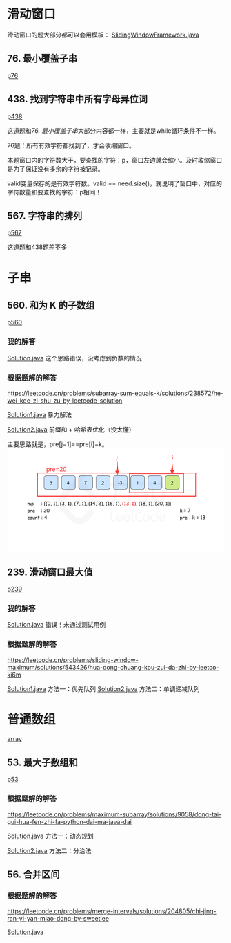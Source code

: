 # 滑动窗口

滑动窗口的题大部分都可以套用模板：
[SlidingWindowFramework.java](src%2Fcom%2Fgodtong%2Fslidingwindow%2FSlidingWindowFramework.java)

## 76. 最小覆盖子串

[p76](src%2Fcom%2Fgodtong%2Fslidingwindow%2Fp76)

## 438. 找到字符串中所有字母异位词

[p438](src%2Fcom%2Fgodtong%2Fp438)

这道题和*76. 最小覆盖子串*大部分内容都一样，主要就是while循环条件不一样。

76题：所有有效字符都找到了，才会收缩窗口。

本题窗口内的字符数大于，要查找的字符：p，窗口左边就会缩小。及时收缩窗口是为了保证没有多余的字符被记录。

valid变量保存的是有效字符数。valid == need.size()，就说明了窗口中，对应的字符数量和要查找的字符：p相同！

## 567. 字符串的排列

[p567](src%2Fcom%2Fgodtong%2Fslidingwindow%2Fp567)

这道题和438题差不多

# 子串

## 560. 和为 K 的子数组

[p560](src%2Fcom%2Fgodtong%2Fp560)

### 我的解答

[Solution.java](src%2Fcom%2Fgodtong%2Fp560%2FSolution.java) 这个思路错误，没考虑到负数的情况

### 根据题解的解答

https://leetcode.cn/problems/subarray-sum-equals-k/solutions/238572/he-wei-kde-zi-shu-zu-by-leetcode-solution

[Solution1.java](src%2Fcom%2Fgodtong%2Fp560%2FSolution1.java) 暴力解法


[Solution2.java](src%2Fcom%2Fgodtong%2Fp560%2FSolution2.java) 前缀和 + 哈希表优化（没太懂）

主要思路就是，pre[j−1]==pre[i]−k。
![img.png](img.png)

## 239. 滑动窗口最大值
[p239](src%2Fcom%2Fgodtong%2Fp239)

### 我的解答

[Solution.java](src%2Fcom%2Fgodtong%2Fp239%2FSolution.java) 错误！未通过测试用例

### 根据题解的解答

https://leetcode.cn/problems/sliding-window-maximum/solutions/543426/hua-dong-chuang-kou-zui-da-zhi-by-leetco-ki6m

[Solution1.java](src%2Fcom%2Fgodtong%2Fp239%2FSolution1.java) 方法一：优先队列
[Solution2.java](src%2Fcom%2Fgodtong%2Fp239%2FSolution2.java) 方法二：单调递减队列

# 普通数组
[array](src%2Fcom%2Fgodtong%2Farray)

## 53. 最大子数组和
[p53](src%2Fcom%2Fgodtong%2Farray%2Fp53)

### 根据题解的解答
https://leetcode.cn/problems/maximum-subarray/solutions/9058/dong-tai-gui-hua-fen-zhi-fa-python-dai-ma-java-dai

[Solution.java](src%2Fcom%2Fgodtong%2Farray%2Fp53%2FSolution.java) 方法一：动态规划

[Solution2.java](src%2Fcom%2Fgodtong%2Farray%2Fp53%2FSolution2.java) 方法二：分治法

## 56. 合并区间

### 根据题解的解答
https://leetcode.cn/problems/merge-intervals/solutions/204805/chi-jing-ran-yi-yan-miao-dong-by-sweetiee

[Solution.java](src%2Fcom%2Fgodtong%2Farray%2Fp56%2FSolution.java)


